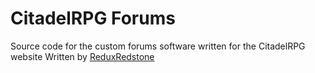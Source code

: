 # CitadelRPG Forums
Source code for the custom forums software written for the CitadelRPG website
Written by [ReduxRedstone](https://github.com/ReduxRedstone?tab=repositories)
